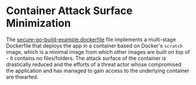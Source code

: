 # Container Attack Surface Minimization

The [secure-go-build-example.dockerfile](https://github.com/bin3xish477/CyberSecurity/blob/master/SecureCodeReview/container-attack-surface-minimization/secure-go-build-example.dockerfile) file implements a multi-stage Dockerfile that deploys the app in a container based on Docker's `scratch` image, which is a minimal image from which other images are built on top of - it contains no files/folders. The attack surface of the container is drastically reduced and the efforts of a threat actor whose compromised the application and has managed to gain access to the underlying container are thwarted.

